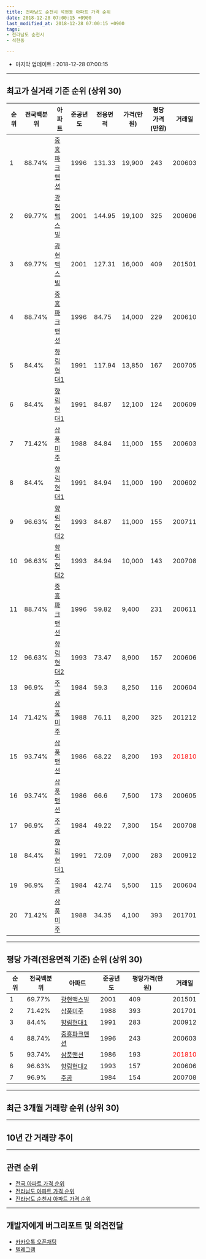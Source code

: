 ```yaml
---
title: 전라남도 순천시 석현동 아파트 가격 순위
date: 2018-12-28 07:00:15 +0900
last_modified_at: 2018-12-28 07:00:15 +0900
tags:
- 전라남도 순천시
- 석현동

---
```


* 마지막 업데이트 : 2018-12-28 07:00:15

---

## 최고가 실거래 기준 순위 (상위 30)


|순위|전국백분위|아파트|준공년도|전용면적|가격(만원)|평당가격(만원)|거래일|
|---|---|---|---|---|---|---|---|
|1|88.74%|[중흥파크맨션](https://search.naver.com/search.naver?query=%EC%A0%84%EB%9D%BC%EB%82%A8%EB%8F%84+%EC%88%9C%EC%B2%9C%EC%8B%9C+%EC%84%9D%ED%98%84%EB%8F%99+%EC%A4%91%ED%9D%A5%ED%8C%8C%ED%81%AC%EB%A7%A8%EC%85%98)|1996|131.33|19,900|243|200603|
|2|69.77%|[광현맥스빌](https://search.naver.com/search.naver?query=%EC%A0%84%EB%9D%BC%EB%82%A8%EB%8F%84+%EC%88%9C%EC%B2%9C%EC%8B%9C+%EC%84%9D%ED%98%84%EB%8F%99+%EA%B4%91%ED%98%84%EB%A7%A5%EC%8A%A4%EB%B9%8C)|2001|144.95|19,100|325|200606|
|3|69.77%|[광현맥스빌](https://search.naver.com/search.naver?query=%EC%A0%84%EB%9D%BC%EB%82%A8%EB%8F%84+%EC%88%9C%EC%B2%9C%EC%8B%9C+%EC%84%9D%ED%98%84%EB%8F%99+%EA%B4%91%ED%98%84%EB%A7%A5%EC%8A%A4%EB%B9%8C)|2001|127.31|16,000|409|201501|
|4|88.74%|[중흥파크맨션](https://search.naver.com/search.naver?query=%EC%A0%84%EB%9D%BC%EB%82%A8%EB%8F%84+%EC%88%9C%EC%B2%9C%EC%8B%9C+%EC%84%9D%ED%98%84%EB%8F%99+%EC%A4%91%ED%9D%A5%ED%8C%8C%ED%81%AC%EB%A7%A8%EC%85%98)|1996|84.75|14,000|229|200610|
|5|84.4%|[향림현대1](https://search.naver.com/search.naver?query=%EC%A0%84%EB%9D%BC%EB%82%A8%EB%8F%84+%EC%88%9C%EC%B2%9C%EC%8B%9C+%EC%84%9D%ED%98%84%EB%8F%99+%ED%96%A5%EB%A6%BC%ED%98%84%EB%8C%801)|1991|117.94|13,850|167|200705|
|6|84.4%|[향림현대1](https://search.naver.com/search.naver?query=%EC%A0%84%EB%9D%BC%EB%82%A8%EB%8F%84+%EC%88%9C%EC%B2%9C%EC%8B%9C+%EC%84%9D%ED%98%84%EB%8F%99+%ED%96%A5%EB%A6%BC%ED%98%84%EB%8C%801)|1991|84.87|12,100|124|200609|
|7|71.42%|[삼풍미주](https://search.naver.com/search.naver?query=%EC%A0%84%EB%9D%BC%EB%82%A8%EB%8F%84+%EC%88%9C%EC%B2%9C%EC%8B%9C+%EC%84%9D%ED%98%84%EB%8F%99+%EC%82%BC%ED%92%8D%EB%AF%B8%EC%A3%BC)|1988|84.84|11,000|155|200603|
|8|84.4%|[향림현대1](https://search.naver.com/search.naver?query=%EC%A0%84%EB%9D%BC%EB%82%A8%EB%8F%84+%EC%88%9C%EC%B2%9C%EC%8B%9C+%EC%84%9D%ED%98%84%EB%8F%99+%ED%96%A5%EB%A6%BC%ED%98%84%EB%8C%801)|1991|84.94|11,000|190|200602|
|9|96.63%|[향림현대2](https://search.naver.com/search.naver?query=%EC%A0%84%EB%9D%BC%EB%82%A8%EB%8F%84+%EC%88%9C%EC%B2%9C%EC%8B%9C+%EC%84%9D%ED%98%84%EB%8F%99+%ED%96%A5%EB%A6%BC%ED%98%84%EB%8C%802)|1993|84.87|11,000|155|200711|
|10|96.63%|[향림현대2](https://search.naver.com/search.naver?query=%EC%A0%84%EB%9D%BC%EB%82%A8%EB%8F%84+%EC%88%9C%EC%B2%9C%EC%8B%9C+%EC%84%9D%ED%98%84%EB%8F%99+%ED%96%A5%EB%A6%BC%ED%98%84%EB%8C%802)|1993|84.94|10,000|143|200708|
|11|88.74%|[중흥파크맨션](https://search.naver.com/search.naver?query=%EC%A0%84%EB%9D%BC%EB%82%A8%EB%8F%84+%EC%88%9C%EC%B2%9C%EC%8B%9C+%EC%84%9D%ED%98%84%EB%8F%99+%EC%A4%91%ED%9D%A5%ED%8C%8C%ED%81%AC%EB%A7%A8%EC%85%98)|1996|59.82|9,400|231|200611|
|12|96.63%|[향림현대2](https://search.naver.com/search.naver?query=%EC%A0%84%EB%9D%BC%EB%82%A8%EB%8F%84+%EC%88%9C%EC%B2%9C%EC%8B%9C+%EC%84%9D%ED%98%84%EB%8F%99+%ED%96%A5%EB%A6%BC%ED%98%84%EB%8C%802)|1993|73.47|8,900|157|200606|
|13|96.9%|[주공](https://search.naver.com/search.naver?query=%EC%A0%84%EB%9D%BC%EB%82%A8%EB%8F%84+%EC%88%9C%EC%B2%9C%EC%8B%9C+%EC%84%9D%ED%98%84%EB%8F%99+%EC%A3%BC%EA%B3%B5)|1984|59.3|8,250|116|200604|
|14|71.42%|[삼풍미주](https://search.naver.com/search.naver?query=%EC%A0%84%EB%9D%BC%EB%82%A8%EB%8F%84+%EC%88%9C%EC%B2%9C%EC%8B%9C+%EC%84%9D%ED%98%84%EB%8F%99+%EC%82%BC%ED%92%8D%EB%AF%B8%EC%A3%BC)|1988|76.11|8,200|325|201212|
|15|93.74%|[삼풍맨션](https://search.naver.com/search.naver?query=%EC%A0%84%EB%9D%BC%EB%82%A8%EB%8F%84+%EC%88%9C%EC%B2%9C%EC%8B%9C+%EC%84%9D%ED%98%84%EB%8F%99+%EC%82%BC%ED%92%8D%EB%A7%A8%EC%85%98)|1986|68.22|8,200|193|<span style="color:red">201810</span>|
|16|93.74%|[삼풍맨션](https://search.naver.com/search.naver?query=%EC%A0%84%EB%9D%BC%EB%82%A8%EB%8F%84+%EC%88%9C%EC%B2%9C%EC%8B%9C+%EC%84%9D%ED%98%84%EB%8F%99+%EC%82%BC%ED%92%8D%EB%A7%A8%EC%85%98)|1986|66.6|7,500|173|200605|
|17|96.9%|[주공](https://search.naver.com/search.naver?query=%EC%A0%84%EB%9D%BC%EB%82%A8%EB%8F%84+%EC%88%9C%EC%B2%9C%EC%8B%9C+%EC%84%9D%ED%98%84%EB%8F%99+%EC%A3%BC%EA%B3%B5)|1984|49.22|7,300|154|200708|
|18|84.4%|[향림현대1](https://search.naver.com/search.naver?query=%EC%A0%84%EB%9D%BC%EB%82%A8%EB%8F%84+%EC%88%9C%EC%B2%9C%EC%8B%9C+%EC%84%9D%ED%98%84%EB%8F%99+%ED%96%A5%EB%A6%BC%ED%98%84%EB%8C%801)|1991|72.09|7,000|283|200912|
|19|96.9%|[주공](https://search.naver.com/search.naver?query=%EC%A0%84%EB%9D%BC%EB%82%A8%EB%8F%84+%EC%88%9C%EC%B2%9C%EC%8B%9C+%EC%84%9D%ED%98%84%EB%8F%99+%EC%A3%BC%EA%B3%B5)|1984|42.74|5,500|115|200604|
|20|71.42%|[삼풍미주](https://search.naver.com/search.naver?query=%EC%A0%84%EB%9D%BC%EB%82%A8%EB%8F%84+%EC%88%9C%EC%B2%9C%EC%8B%9C+%EC%84%9D%ED%98%84%EB%8F%99+%EC%82%BC%ED%92%8D%EB%AF%B8%EC%A3%BC)|1988|34.35|4,100|393|201701|


---

## 평당 가격(전용면적 기준) 순위 (상위 30)


|순위|전국백분위|아파트|준공년도|평당가격(만원)|거래일|
|---|---|---|---|---|---|
|1|69.77%|[광현맥스빌](https://search.naver.com/search.naver?query=%EC%A0%84%EB%9D%BC%EB%82%A8%EB%8F%84+%EC%88%9C%EC%B2%9C%EC%8B%9C+%EC%84%9D%ED%98%84%EB%8F%99+%EA%B4%91%ED%98%84%EB%A7%A5%EC%8A%A4%EB%B9%8C)|2001|409|201501|
|2|71.42%|[삼풍미주](https://search.naver.com/search.naver?query=%EC%A0%84%EB%9D%BC%EB%82%A8%EB%8F%84+%EC%88%9C%EC%B2%9C%EC%8B%9C+%EC%84%9D%ED%98%84%EB%8F%99+%EC%82%BC%ED%92%8D%EB%AF%B8%EC%A3%BC)|1988|393|201701|
|3|84.4%|[향림현대1](https://search.naver.com/search.naver?query=%EC%A0%84%EB%9D%BC%EB%82%A8%EB%8F%84+%EC%88%9C%EC%B2%9C%EC%8B%9C+%EC%84%9D%ED%98%84%EB%8F%99+%ED%96%A5%EB%A6%BC%ED%98%84%EB%8C%801)|1991|283|200912|
|4|88.74%|[중흥파크맨션](https://search.naver.com/search.naver?query=%EC%A0%84%EB%9D%BC%EB%82%A8%EB%8F%84+%EC%88%9C%EC%B2%9C%EC%8B%9C+%EC%84%9D%ED%98%84%EB%8F%99+%EC%A4%91%ED%9D%A5%ED%8C%8C%ED%81%AC%EB%A7%A8%EC%85%98)|1996|243|200603|
|5|93.74%|[삼풍맨션](https://search.naver.com/search.naver?query=%EC%A0%84%EB%9D%BC%EB%82%A8%EB%8F%84+%EC%88%9C%EC%B2%9C%EC%8B%9C+%EC%84%9D%ED%98%84%EB%8F%99+%EC%82%BC%ED%92%8D%EB%A7%A8%EC%85%98)|1986|193|<span style="color:red">201810</span>|
|6|96.63%|[향림현대2](https://search.naver.com/search.naver?query=%EC%A0%84%EB%9D%BC%EB%82%A8%EB%8F%84+%EC%88%9C%EC%B2%9C%EC%8B%9C+%EC%84%9D%ED%98%84%EB%8F%99+%ED%96%A5%EB%A6%BC%ED%98%84%EB%8C%802)|1993|157|200606|
|7|96.9%|[주공](https://search.naver.com/search.naver?query=%EC%A0%84%EB%9D%BC%EB%82%A8%EB%8F%84+%EC%88%9C%EC%B2%9C%EC%8B%9C+%EC%84%9D%ED%98%84%EB%8F%99+%EC%A3%BC%EA%B3%B5)|1984|154|200708|


---

## 최근 3개월 거래량 순위 (상위 30)


<div style="width:100%;">
    <canvas id="deal_count_ranking" height="250"></canvas>
</div>


<script>
new Chart(document.getElementById("deal_count_ranking"), {
    type: 'horizontalBar',
    data: {
        labels: ['향림현대1', '중흥파크맨션', '주공', '삼풍맨션', '향림현대2'],
        datasets: [{
            label: '실거래 수',
            data: [7, 6, 1, 1, 1],
            borderColor: "rgba(255, 0, 128, 1)",
            backgroundColor: "rgba(255, 0, 128, 0.5)",
            fill: false,
        }]
    },
    options: {
        responsive: true,
        title: {
            display: true,
            text: '최근 3개월 거래량 순위'
        },
        tooltips: {
            mode: 'index',
            intersect: false,
            callbacks: {
                title: function(tooltipItems, data) {
                    return "실거래 수:";
                },
                label: function(tooltipItem, data) {
                    return data.labels[tooltipItem.index] + ": " + tooltipItem.xLabel;
                }
            }
        },
        hover: {
            mode: 'nearest',
            intersect: true
        },
        scales: {
            xAxes: [{
                display: true,
                scaleLabel: {
                    display: true,
                    labelString: '실거래 수'
                },
                ticks: {
                    suggestedMin: 0,
                }
            }],
            yAxes: [{
                display: true,
                ticks: {
                    autoSkip: false,
                    callback: function(value, index, values) {
                        if (value.length > 15)
                            return value.substr(0, 13) + "...";
                        else
                            return value;
                    }
                },
                scaleLabel: {
                    display: false,
                }
            }]
        }
    }
});

</script>


---

## 10년 간 거래량 추이


<div style="width:100%;">
    <canvas id="deal_progress" height="250"></canvas>
</div>

<script>
new Chart(document.getElementById("deal_progress"), {
    type: 'line',
    data: {
        labels: ['200812','200901','200902','200903','200904','200905','200906','200907','200908','200909','200910','200911','200912','201001','201002','201003','201004','201005','201006','201007','201008','201009','201010','201011','201012','201101','201102','201103','201104','201105','201106','201107','201108','201109','201110','201111','201112','201201','201202','201203','201204','201205','201206','201207','201208','201209','201210','201211','201212','201301','201302','201303','201304','201305','201306','201307','201308','201309','201310','201311','201312','201401','201402','201403','201404','201405','201406','201407','201408','201409','201410','201411','201412','201501','201502','201503','201504','201505','201506','201507','201508','201509','201510','201511','201512','201601','201602','201603','201604','201605','201606','201607','201608','201609','201610','201611','201612','201701','201702','201703','201704','201705','201706','201707','201708','201709','201710','201711','201712','201801','201802','201803','201804','201805','201806','201807','201808','201809','201810','201811','201812'],
        datasets: [{
            label: '실거래 수',
            pointRadius: 1,
            data: [3, 2, 3, 4, 5, 4, 4, 9, 2, 4, 13, 5, 5, 10, 5, 5, 8, 3, 4, 9, 7, 7, 4, 5, 3, 5, 6, 9, 6, 7, 5, 4, 4, 7, 5, 1, 6, 9, 4, 6, 4, 7, 3, 2, 3, 4, 3, 6, 9, 2, 5, 3, 3, 6, 2, 3, 3, 5, 6, 4, 1, 3, 4, 3, 6, 4, 6, 3, 2, 8, 4, 5, 4, 6, 5, 3, 6, 5, 5, 5, 11, 18, 5, 7, 6, 1, 3, 4, 6, 5, 5, 8, 5, 6, 9, 7, 8, 4, 7, 6, 6, 8, 5, 3, 6, 9, 3, 11, 4, 6, 4, 13, 8, 8, 4, 1, 9, 5, 7, 6, 3],
            borderColor: "rgba(255, 201, 14, 1)",
            backgroundColor: "rgba(255, 201, 14, 0.5)",
            fill: true,
        }]
    },
    options: {
        responsive: true,
        title: {
            display: true,
            text: '10년간 거래량 추이'
        },
        tooltips: {
            mode: 'index',
            intersect: false,
        },
        hover: {
            mode: 'nearest',
            intersect: true
        },
        scales: {
            xAxes: [{
                display: true,
                scaleLabel: {
                    display: true,
                    labelString: '년/월'
                }
            }],
            yAxes: [{
                display: true,
                ticks: {
                    suggestedMin: 0,
                },
                scaleLabel: {
                    display: true,
                    labelString: '실거래 수'
                }
            }]
        }
    }
});

</script>


---

## 관련 순위

- [전국 아파트 가격 순위](https://inasie.github.io/apt-ranking/전국)
- [전라남도 아파트 가격 순위](https://inasie.github.io/apt-ranking/전라남도)
- [전라남도 순천시 아파트 가격 순위](https://inasie.github.io/apt-ranking/전라남도-순천시)


---

## 개발자에게 버그리포트 및 의견전달

- [카카오톡 오픈채팅](https://open.kakao.com/o/gLJUAP4)
- [텔레그램](https://t.me/inasie)

